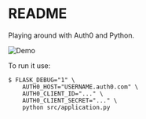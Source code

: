 # README

Playing around with Auth0 and Python.

![Demo](https://cloud.githubusercontent.com/assets/12800/25068176/776c47de-2231-11e7-9950-114f21adc2a3.gif)

To run it use:

```
$ FLASK_DEBUG="1" \
    AUTH0_HOST="USERNAME.auth0.com" \
    AUTH0_CLIENT_ID="..." \
    AUTH0_CLIENT_SECRET="..." \
    python src/application.py
```
